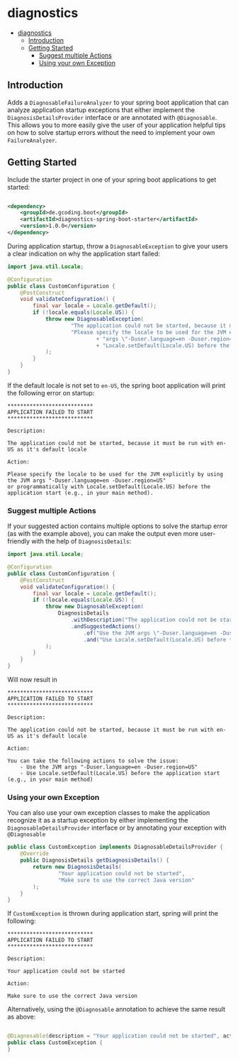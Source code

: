 # diagnostics

<!-- @formatter:off -->
<!-- TOC -->
* [diagnostics](#diagnostics)
  * [Introduction](#introduction)
  * [Getting Started](#getting-started)
    * [Suggest multiple Actions](#suggest-multiple-actions)
    * [Using your own Exception](#using-your-own-exception)
<!-- TOC -->
<!-- @formatter:on -->

## Introduction

Adds a `DiagnosableFailureAnalyzer` to your spring boot application that can analyze application startup exceptions that
either implement the `DiagnosisDetailsProvider` interface or are annotated with `@Diagnosable`. This allows
you to more easily give the user of your application helpful tips on how to solve startup errors without the
need to implement your own `FailureAnalyzer`.

## Getting Started

Include the starter project in one of your spring boot applications to get started:

```xml

<dependency>
    <groupId>de.gcoding.boot</groupId>
    <artifactId>diagnostics-spring-boot-starter</artifactId>
    <version>1.0.0</version>
</dependency>
```

During application startup, throw a `DiagnosableException` to give your users a clear indication on why the
application start failed:

```java
import java.util.Locale;

@Configuration
public class CustomConfiguration {
    @PostConstruct
    void validateConfiguration() {
        final var locale = Locale.getDefault();
        if (!locale.equals(Locale.US)) {
            throw new DiagnosableException(
                    "The application could not be started, because it must be run with en-US as it's default locale",
                    "Please specify the locale to be used for the JVM explicitly by using the JVM "
                            + "args \"-Duser.language=en -Duser.region=US\"\nor programmatically with "
                            + "Locale.setDefault(Locale.US) before the application start (e.g., in your main method)."
            );
        }
    }
}
```

If the default locale is not set to `en-US`, the spring boot application will print the following error on startup:

```
***************************
APPLICATION FAILED TO START
***************************

Description:

The application could not be started, because it must be run with en-US as it's default locale

Action:

Please specify the locale to be used for the JVM explicitly by using the JVM args "-Duser.language=en -Duser.region=US" 
or programmatically with Locale.setDefault(Locale.US) before the application start (e.g., in your main method).
```

### Suggest multiple Actions

If your suggested action contains multiple options to solve the startup error (as with the example above), you
can make the output even more user-friendly with the help of `DiagnosisDetails`:

<!-- @formatter:off -->
```java
import java.util.Locale;

@Configuration
public class CustomConfiguration {
    @PostConstruct
    void validateConfiguration() {
        final var locale = Locale.getDefault();
        if (!locale.equals(Locale.US)) {
            throw new DiagnosableException(
                DiagnosisDetails
                    .withDescription("The application could not be started, because it must be run with en-US as it's default locale")
                    .andSuggestedActions()
                        .of("Use the JVM args \"-Duser.language=en -Duser.region=US\"")
                        .and("Use Locale.setDefault(Locale.US) before the application start (e.g., in your main method)")
            );
        }
    }
}
```
<!-- @formatter:on -->

Will now result in

```
***************************
APPLICATION FAILED TO START
***************************

Description:

The application could not be started, because it must be run with en-US as it's default locale

Action:

You can take the following actions to solve the issue:
    - Use the JVM args "-Duser.language=en -Duser.region=US"
    - Use Locale.setDefault(Locale.US) before the application start (e.g., in your main method)
```

### Using your own Exception

You can also use your own exception classes to make the application recognize it as a startup exception
by either implementing the `DiagnosableDetailsProvider` interface or by annotating your exception
with `@Diagnosable`

```java
public class CustomException implements DiagnosableDetailsProvider {
    @Override
    public DiagnosisDetails getDiagnosisDetails() {
        return new DiagnosisDetails(
                "Your application could not be started",
                "Make sure to use the correct Java version"
        );
    }
}
```

If `CustomException` is thrown during application start, spring will print the following:

```
***************************
APPLICATION FAILED TO START
***************************

Description:

Your application could not be started

Action:

Make sure to use the correct Java version
```

Alternatively, using the `@Diagnosable` annotation to achieve the same result as above:

```java

@Diagnosable(description = "Your application could not be started", action = "Make sure to use the correct Java version")
public class CustomException {
}
```
